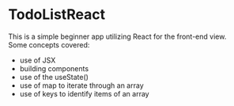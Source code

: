 # TodoListReact

This is a simple beginner app utilizing React for the front-end view.  
Some concepts covered: 
* use of JSX
* building components
* use of the useState()
* use of map to iterate through an array
* use of keys to identify items of an array
 
